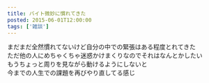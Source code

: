 ```yaml
---
title: バイト微妙に慣れてきた
posted: 2015-06-01T12:00:00
tags: ['雑談']
---
```


まだまだ全然慣れてないけど自分の中での緊張はある程度とれてきた  
ただ他の人にめちゃくちゃ迷惑かけまくりなのでそれはなんとかしたい  
もうちょっと周りを見ながら動けるようにしないと  
今までの人生での課題を再びやり直してる感じ

